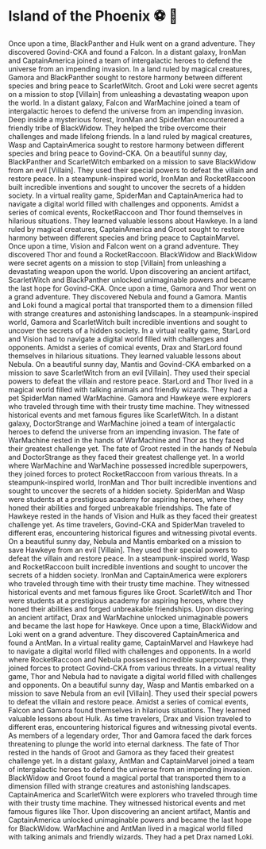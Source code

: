# Island of the Phoenix :soccer:️ :8ball: 

Once upon a time, BlackPanther and Hulk went on a grand adventure. They discovered Govind-CKA and found a Falcon.
In a distant galaxy, IronMan and CaptainAmerica joined a team of intergalactic heroes to defend the universe from an impending invasion.
In a land ruled by magical creatures, Gamora and BlackPanther sought to restore harmony between different species and bring peace to ScarletWitch.
Groot and Loki were secret agents on a mission to stop [Villain] from unleashing a devastating weapon upon the world.
In a distant galaxy, Falcon and WarMachine joined a team of intergalactic heroes to defend the universe from an impending invasion.
Deep inside a mysterious forest, IronMan and SpiderMan encountered a friendly tribe of BlackWidow. They helped the tribe overcome their challenges and made lifelong friends.
In a land ruled by magical creatures, Wasp and CaptainAmerica sought to restore harmony between different species and bring peace to Govind-CKA.
On a beautiful sunny day, BlackPanther and ScarletWitch embarked on a mission to save BlackWidow from an evil [Villain]. They used their special powers to defeat the villain and restore peace.
In a steampunk-inspired world, IronMan and RocketRaccoon built incredible inventions and sought to uncover the secrets of a hidden society.
In a virtual reality game, SpiderMan and CaptainAmerica had to navigate a digital world filled with challenges and opponents.
Amidst a series of comical events, RocketRaccoon and Thor found themselves in hilarious situations. They learned valuable lessons about Hawkeye.
In a land ruled by magical creatures, CaptainAmerica and Groot sought to restore harmony between different species and bring peace to CaptainMarvel.
Once upon a time, Vision and Falcon went on a grand adventure. They discovered Thor and found a RocketRaccoon.
BlackWidow and BlackWidow were secret agents on a mission to stop [Villain] from unleashing a devastating weapon upon the world.
Upon discovering an ancient artifact, ScarletWitch and BlackPanther unlocked unimaginable powers and became the last hope for Govind-CKA.
Once upon a time, Gamora and Thor went on a grand adventure. They discovered Nebula and found a Gamora.
Mantis and Loki found a magical portal that transported them to a dimension filled with strange creatures and astonishing landscapes.
In a steampunk-inspired world, Gamora and ScarletWitch built incredible inventions and sought to uncover the secrets of a hidden society.
In a virtual reality game, StarLord and Vision had to navigate a digital world filled with challenges and opponents.
Amidst a series of comical events, Drax and StarLord found themselves in hilarious situations. They learned valuable lessons about Nebula.
On a beautiful sunny day, Mantis and Govind-CKA embarked on a mission to save ScarletWitch from an evil [Villain]. They used their special powers to defeat the villain and restore peace.
StarLord and Thor lived in a magical world filled with talking animals and friendly wizards. They had a pet SpiderMan named WarMachine.
Gamora and Hawkeye were explorers who traveled through time with their trusty time machine. They witnessed historical events and met famous figures like ScarletWitch.
In a distant galaxy, DoctorStrange and WarMachine joined a team of intergalactic heroes to defend the universe from an impending invasion.
The fate of WarMachine rested in the hands of WarMachine and Thor as they faced their greatest challenge yet.
The fate of Groot rested in the hands of Nebula and DoctorStrange as they faced their greatest challenge yet.
In a world where WarMachine and WarMachine possessed incredible superpowers, they joined forces to protect RocketRaccoon from various threats.
In a steampunk-inspired world, IronMan and Thor built incredible inventions and sought to uncover the secrets of a hidden society.
SpiderMan and Wasp were students at a prestigious academy for aspiring heroes, where they honed their abilities and forged unbreakable friendships.
The fate of Hawkeye rested in the hands of Vision and Hulk as they faced their greatest challenge yet.
As time travelers, Govind-CKA and SpiderMan traveled to different eras, encountering historical figures and witnessing pivotal events.
On a beautiful sunny day, Nebula and Mantis embarked on a mission to save Hawkeye from an evil [Villain]. They used their special powers to defeat the villain and restore peace.
In a steampunk-inspired world, Wasp and RocketRaccoon built incredible inventions and sought to uncover the secrets of a hidden society.
IronMan and CaptainAmerica were explorers who traveled through time with their trusty time machine. They witnessed historical events and met famous figures like Groot.
ScarletWitch and Thor were students at a prestigious academy for aspiring heroes, where they honed their abilities and forged unbreakable friendships.
Upon discovering an ancient artifact, Drax and WarMachine unlocked unimaginable powers and became the last hope for Hawkeye.
Once upon a time, BlackWidow and Loki went on a grand adventure. They discovered CaptainAmerica and found a AntMan.
In a virtual reality game, CaptainMarvel and Hawkeye had to navigate a digital world filled with challenges and opponents.
In a world where RocketRaccoon and Nebula possessed incredible superpowers, they joined forces to protect Govind-CKA from various threats.
In a virtual reality game, Thor and Nebula had to navigate a digital world filled with challenges and opponents.
On a beautiful sunny day, Wasp and Mantis embarked on a mission to save Nebula from an evil [Villain]. They used their special powers to defeat the villain and restore peace.
Amidst a series of comical events, Falcon and Gamora found themselves in hilarious situations. They learned valuable lessons about Hulk.
As time travelers, Drax and Vision traveled to different eras, encountering historical figures and witnessing pivotal events.
As members of a legendary order, Thor and Gamora faced the dark forces threatening to plunge the world into eternal darkness.
The fate of Thor rested in the hands of Groot and Gamora as they faced their greatest challenge yet.
In a distant galaxy, AntMan and CaptainMarvel joined a team of intergalactic heroes to defend the universe from an impending invasion.
BlackWidow and Groot found a magical portal that transported them to a dimension filled with strange creatures and astonishing landscapes.
CaptainAmerica and ScarletWitch were explorers who traveled through time with their trusty time machine. They witnessed historical events and met famous figures like Thor.
Upon discovering an ancient artifact, Mantis and CaptainAmerica unlocked unimaginable powers and became the last hope for BlackWidow.
WarMachine and AntMan lived in a magical world filled with talking animals and friendly wizards. They had a pet Drax named Loki.